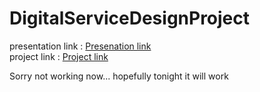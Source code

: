 # DigitalServiceDesignProject
presentation link : <a href="http://myy.haaga-helia.fi/~a1603173/presentation/slides/basic-javascript.html#/">Presenation link</a><br>
project link : <a href="https://digitalservicedesignhiennguyen.herokuapp.com/">Project link</a><p>Sorry not working now... hopefully tonight it will work</p>

